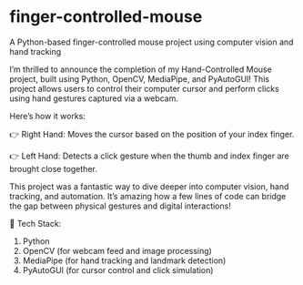 # finger-controlled-mouse
A Python-based finger-controlled mouse project using computer vision and hand tracking

I’m thrilled to announce the completion of my Hand-Controlled Mouse project, built using Python, OpenCV, MediaPipe, and PyAutoGUI! This project allows users to control their computer cursor and perform clicks using hand gestures captured via a webcam.

Here’s how it works:

👉 Right Hand: Moves the cursor based on the position of your index finger.

👉 Left Hand: Detects a click gesture when the thumb and index finger are brought close together.


This project was a fantastic way to dive deeper into computer vision, hand tracking, and automation. It’s amazing how a few lines of code can bridge the gap between physical gestures and digital interactions!

🔧 Tech Stack:
1. Python
2. OpenCV (for webcam feed and image processing)
3. MediaPipe (for hand tracking and landmark detection)
4. PyAutoGUI (for cursor control and click simulation)


